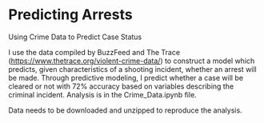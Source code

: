 # Predicting Arrests
Using Crime Data to Predict Case Status

I use the data compiled by BuzzFeed and The Trace (https://www.thetrace.org/violent-crime-data/) to construct a model which predicts, given characteristics of a shooting incident, whether an arrest will be made. Through predictive modeling, I predict whether a case will be cleared or not with 72% accuracy based on variables describing the criminal incident. Analysis is in the Crime_Data.ipynb file.

Data needs to be downloaded and unzipped to reproduce the analysis.
